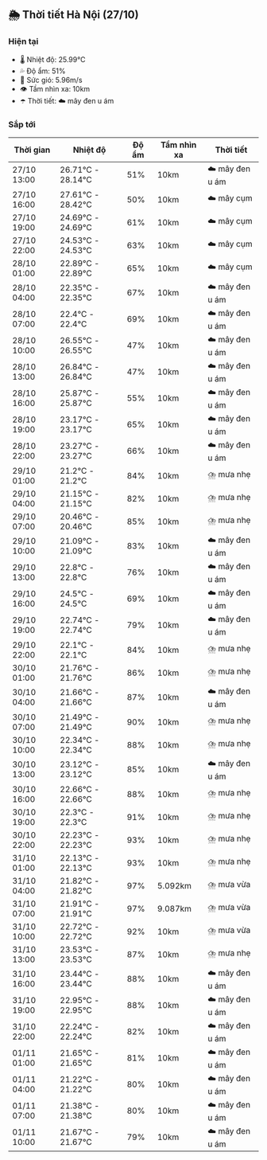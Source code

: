 ## 🌦️ Thời tiết Hà Nội (27/10)

### Hiện tại

- 🌡️ Nhiệt độ: 25.99℃
- 💦 Độ ẩm: 51%
- 💨 Sức gió: 5.96m/s
- 👁️ Tầm nhìn xa: 10km
- ☂️ Thời tiết: ☁️ mây đen u ám

### Sắp tới

| Thời gian | Nhiệt độ | Độ ẩm | Tầm nhìn xa | Thời tiết |
| --- | --- | --- | --- | --- |
| 27/10 13:00 | 26.71℃ - 28.14℃ | 51% | 10km | ☁️ mây đen u ám |
| 27/10 16:00 | 27.61℃ - 28.42℃ | 50% | 10km | ☁️ mây cụm |
| 27/10 19:00 | 24.69℃ - 24.69℃ | 61% | 10km | ☁️ mây cụm |
| 27/10 22:00 | 24.53℃ - 24.53℃ | 63% | 10km | ☁️ mây cụm |
| 28/10 01:00 | 22.89℃ - 22.89℃ | 65% | 10km | ☁️ mây cụm |
| 28/10 04:00 | 22.35℃ - 22.35℃ | 67% | 10km | ☁️ mây đen u ám |
| 28/10 07:00 | 22.4℃ - 22.4℃ | 69% | 10km | ☁️ mây đen u ám |
| 28/10 10:00 | 26.55℃ - 26.55℃ | 47% | 10km | ☁️ mây đen u ám |
| 28/10 13:00 | 26.84℃ - 26.84℃ | 47% | 10km | ☁️ mây đen u ám |
| 28/10 16:00 | 25.87℃ - 25.87℃ | 55% | 10km | ☁️ mây đen u ám |
| 28/10 19:00 | 23.17℃ - 23.17℃ | 65% | 10km | ☁️ mây đen u ám |
| 28/10 22:00 | 23.27℃ - 23.27℃ | 66% | 10km | ☁️ mây đen u ám |
| 29/10 01:00 | 21.2℃ - 21.2℃ | 84% | 10km | ⛈️ mưa nhẹ |
| 29/10 04:00 | 21.15℃ - 21.15℃ | 82% | 10km | ⛈️ mưa nhẹ |
| 29/10 07:00 | 20.46℃ - 20.46℃ | 85% | 10km | ⛈️ mưa nhẹ |
| 29/10 10:00 | 21.09℃ - 21.09℃ | 83% | 10km | ☁️ mây đen u ám |
| 29/10 13:00 | 22.8℃ - 22.8℃ | 76% | 10km | ☁️ mây đen u ám |
| 29/10 16:00 | 24.5℃ - 24.5℃ | 69% | 10km | ☁️ mây đen u ám |
| 29/10 19:00 | 22.74℃ - 22.74℃ | 79% | 10km | ☁️ mây đen u ám |
| 29/10 22:00 | 22.1℃ - 22.1℃ | 84% | 10km | ⛈️ mưa nhẹ |
| 30/10 01:00 | 21.76℃ - 21.76℃ | 86% | 10km | ⛈️ mưa nhẹ |
| 30/10 04:00 | 21.66℃ - 21.66℃ | 87% | 10km | ☁️ mây đen u ám |
| 30/10 07:00 | 21.49℃ - 21.49℃ | 90% | 10km | ⛈️ mưa nhẹ |
| 30/10 10:00 | 22.34℃ - 22.34℃ | 88% | 10km | ⛈️ mưa nhẹ |
| 30/10 13:00 | 23.12℃ - 23.12℃ | 85% | 10km | ☁️ mây đen u ám |
| 30/10 16:00 | 22.66℃ - 22.66℃ | 88% | 10km | ⛈️ mưa nhẹ |
| 30/10 19:00 | 22.3℃ - 22.3℃ | 91% | 10km | ⛈️ mưa nhẹ |
| 30/10 22:00 | 22.23℃ - 22.23℃ | 93% | 10km | ⛈️ mưa nhẹ |
| 31/10 01:00 | 22.13℃ - 22.13℃ | 93% | 10km | ⛈️ mưa nhẹ |
| 31/10 04:00 | 21.82℃ - 21.82℃ | 97% | 5.092km | ⛈️ mưa vừa |
| 31/10 07:00 | 21.91℃ - 21.91℃ | 97% | 9.087km | ⛈️ mưa vừa |
| 31/10 10:00 | 22.72℃ - 22.72℃ | 92% | 10km | ⛈️ mưa vừa |
| 31/10 13:00 | 23.53℃ - 23.53℃ | 87% | 10km | ⛈️ mưa nhẹ |
| 31/10 16:00 | 23.44℃ - 23.44℃ | 88% | 10km | ☁️ mây đen u ám |
| 31/10 19:00 | 22.95℃ - 22.95℃ | 88% | 10km | ☁️ mây đen u ám |
| 31/10 22:00 | 22.24℃ - 22.24℃ | 82% | 10km | ☁️ mây đen u ám |
| 01/11 01:00 | 21.65℃ - 21.65℃ | 81% | 10km | ☁️ mây đen u ám |
| 01/11 04:00 | 21.22℃ - 21.22℃ | 80% | 10km | ☁️ mây đen u ám |
| 01/11 07:00 | 21.38℃ - 21.38℃ | 80% | 10km | ☁️ mây đen u ám |
| 01/11 10:00 | 21.67℃ - 21.67℃ | 79% | 10km | ☁️ mây đen u ám |
